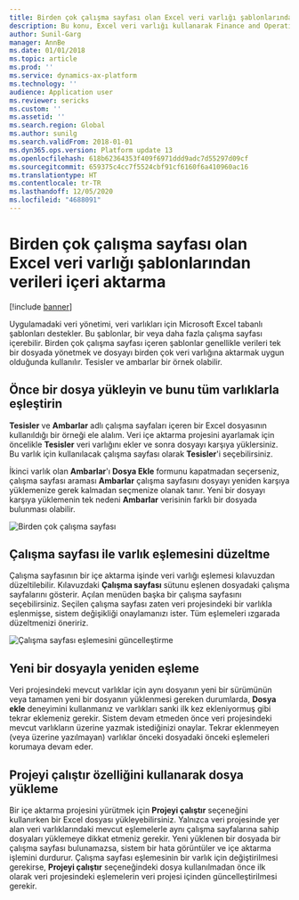 ```yaml
---
title: Birden çok çalışma sayfası olan Excel veri varlığı şablonlarından verileri içeri aktarma
description: Bu konu, Excel veri varlığı kullanarak Finance and Operations içine veri içe aktarmayı açıklar.
author: Sunil-Garg
manager: AnnBe
ms.date: 01/01/2018
ms.topic: article
ms.prod: ''
ms.service: dynamics-ax-platform
ms.technology: ''
audience: Application user
ms.reviewer: sericks
ms.custom: ''
ms.assetid: ''
ms.search.region: Global
ms.author: sunilg
ms.search.validFrom: 2018-01-01
ms.dyn365.ops.version: Platform update 13
ms.openlocfilehash: 618b62364353f409f6971ddd9adc7d55297d09cf
ms.sourcegitcommit: 659375c4cc7f5524cbf91cf6160f6a410960ac16
ms.translationtype: HT
ms.contentlocale: tr-TR
ms.lasthandoff: 12/05/2020
ms.locfileid: "4688091"
---
```

# <a name="import-data-from-excel-data-entity-templates-that-have-multiple-worksheets"></a>Birden çok çalışma sayfası olan Excel veri varlığı şablonlarından verileri içeri aktarma

[!include [banner](../includes/banner.md)]

Uygulamadaki veri yönetimi, veri varlıkları için Microsoft Excel tabanlı şablonları destekler. Bu şablonlar, bir veya daha fazla çalışma sayfası içerebilir. Birden çok çalışma sayfası içeren şablonlar genellikle verileri tek bir dosyada yönetmek ve dosyayı birden çok veri varlığına aktarmak uygun olduğunda kullanılır. Tesisler ve ambarlar bir örnek olabilir.

## <a name="upload-a-file-once-and-map-it-to-all-entities"></a>Önce bir dosya yükleyin ve bunu tüm varlıklarla eşleştirin
**Tesisler** ve **Ambarlar** adlı çalışma sayfaları içeren bir Excel dosyasının kullanıldığı bir örneği ele alalım. Veri içe aktarma projesini ayarlamak için öncelikle **Tesisler** veri varlığını ekler ve sonra dosyayı karşıya yüklersiniz. Bu varlık için kullanılacak çalışma sayfası olarak **Tesisler**'i seçebilirsiniz.

İkinci varlık olan **Ambarlar**'ı **Dosya Ekle** formunu kapatmadan seçerseniz, çalışma sayfası araması **Ambarlar** çalışma sayfasını dosyayı yeniden karşıya yüklemenize gerek kalmadan seçmenize olanak tanır. Yeni bir dosyayı karşıya yüklemenin tek nedeni **Ambarlar** verisinin farklı bir dosyada bulunması olabilir.

![Birden çok çalışma sayfası](./media/AddFileMultipleWorkSheets.png)

## <a name="fix-worksheet-to-entity-mapping"></a>Çalışma sayfası ile varlık eşlemesini düzeltme

Çalışma sayfasının bir içe aktarma işinde veri varlığı eşlemesi kılavuzdan düzeltilebilir. Kılavuzdaki **Çalışma sayfası** sütunu eşlenen dosyadaki çalışma sayfalarını gösterir. Açılan menüden başka bir çalışma sayfasını seçebilirsiniz. Seçilen çalışma sayfası zaten veri projesindeki bir varlıkla eşlenmişse, sistem değişikliği onaylamanızı ister. Tüm eşlemeleri ızgarada düzeltmenizi öneririz.

![Çalışma sayfası eşlemesini güncelleştirme](./media/UpdateMappings.png)

## <a name="re-map-to-a-new-file"></a>Yeni bir dosyayla yeniden eşleme

Veri projesindeki mevcut varlıklar için aynı dosyanın yeni bir sürümünün veya tamamen yeni bir dosyanın yüklenmesi gereken durumlarda, **Dosya ekle** deneyimini kullanmanız ve varlıkları sanki ilk kez ekleniyormuş gibi tekrar eklemeniz gerekir. Sistem devam etmeden önce veri projesindeki mevcut varlıkların üzerine yazmak istediğinizi onaylar. Tekrar eklenmeyen (veya üzerine yazılmayan) varlıklar önceki dosyadaki önceki eşlemeleri korumaya devam eder.

## <a name="upload-a-file-using-run-project"></a>Projeyi çalıştır özelliğini kullanarak dosya yükleme

Bir içe aktarma projesini yürütmek için **Projeyi çalıştır** seçeneğini kullanırken bir Excel dosyası yükleyebilirsiniz. Yalnızca veri projesinde yer alan veri varlıklarındaki mevcut eşlemelerle aynı çalışma sayfalarına sahip dosyaları yüklemeye dikkat etmeniz gerekir. Yeni yüklenen bir dosyada bir çalışma sayfası bulunamazsa, sistem bir hata görüntüler ve içe aktarma işlemini durdurur. Çalışma sayfası eşlemesinin bir varlık için değiştirilmesi gerekirse, **Projeyi çalıştır** seçeneğindeki dosya kullanılmadan önce ilk olarak veri projesindeki eşlemelerin veri projesi içinden güncelleştirilmesi gerekir.
